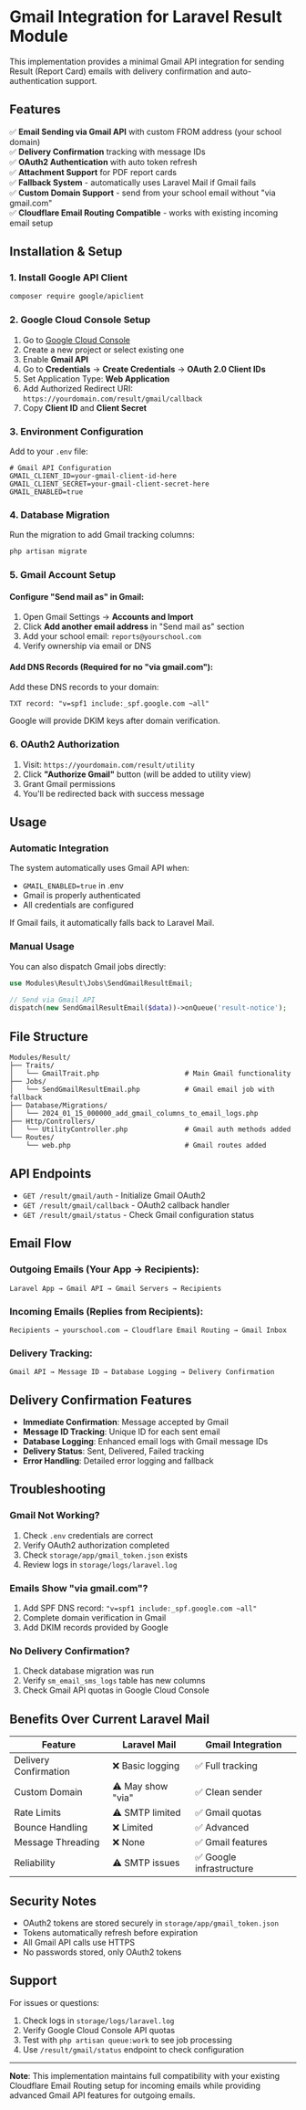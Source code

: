 # Gmail Integration for Laravel Result Module

This implementation provides a minimal Gmail API integration for sending Result (Report Card) emails with delivery confirmation and auto-authentication support.

## Features

✅ **Email Sending via Gmail API** with custom FROM address (your school domain)  
✅ **Delivery Confirmation** tracking with message IDs  
✅ **OAuth2 Authentication** with auto token refresh  
✅ **Attachment Support** for PDF report cards  
✅ **Fallback System** - automatically uses Laravel Mail if Gmail fails  
✅ **Custom Domain Support** - send from your school email without "via gmail.com"  
✅ **Cloudflare Email Routing Compatible** - works with existing incoming email setup  

## Installation & Setup

### 1. Install Google API Client

```bash
composer require google/apiclient
```

### 2. Google Cloud Console Setup

1. Go to [Google Cloud Console](https://console.cloud.google.com/)
2. Create a new project or select existing one
3. Enable **Gmail API**
4. Go to **Credentials** → **Create Credentials** → **OAuth 2.0 Client IDs**
5. Set Application Type: **Web Application**
6. Add Authorized Redirect URI: `https://yourdomain.com/result/gmail/callback`
7. Copy **Client ID** and **Client Secret**

### 3. Environment Configuration

Add to your `.env` file:

```env
# Gmail API Configuration
GMAIL_CLIENT_ID=your-gmail-client-id-here
GMAIL_CLIENT_SECRET=your-gmail-client-secret-here
GMAIL_ENABLED=true
```

### 4. Database Migration

Run the migration to add Gmail tracking columns:

```bash
php artisan migrate
```

### 5. Gmail Account Setup

#### Configure "Send mail as" in Gmail:
1. Open Gmail Settings → **Accounts and Import**
2. Click **Add another email address** in "Send mail as" section
3. Add your school email: `reports@yourschool.com`
4. Verify ownership via email or DNS

#### Add DNS Records (Required for no "via gmail.com"):
Add these DNS records to your domain:

```
TXT record: "v=spf1 include:_spf.google.com ~all"
```

Google will provide DKIM keys after domain verification.

### 6. OAuth2 Authorization

1. Visit: `https://yourdomain.com/result/utility`
2. Click **"Authorize Gmail"** button (will be added to utility view)
3. Grant Gmail permissions
4. You'll be redirected back with success message

## Usage

### Automatic Integration

The system automatically uses Gmail API when:
- `GMAIL_ENABLED=true` in .env
- Gmail is properly authenticated
- All credentials are configured

If Gmail fails, it automatically falls back to Laravel Mail.

### Manual Usage

You can also dispatch Gmail jobs directly:

```php
use Modules\Result\Jobs\SendGmailResultEmail;

// Send via Gmail API
dispatch(new SendGmailResultEmail($data))->onQueue('result-notice');
```

## File Structure

```
Modules/Result/
├── Traits/
│   └── GmailTrait.php                     # Main Gmail functionality
├── Jobs/
│   └── SendGmailResultEmail.php           # Gmail email job with fallback
├── Database/Migrations/
│   └── 2024_01_15_000000_add_gmail_columns_to_email_logs.php
├── Http/Controllers/
│   └── UtilityController.php              # Gmail auth methods added
└── Routes/
    └── web.php                            # Gmail routes added
```

## API Endpoints

- `GET /result/gmail/auth` - Initialize Gmail OAuth2
- `GET /result/gmail/callback` - OAuth2 callback handler  
- `GET /result/gmail/status` - Check Gmail configuration status

## Email Flow

### Outgoing Emails (Your App → Recipients):
```
Laravel App → Gmail API → Gmail Servers → Recipients
```

### Incoming Emails (Replies from Recipients):
```
Recipients → yourschool.com → Cloudflare Email Routing → Gmail Inbox
```

### Delivery Tracking:
```
Gmail API → Message ID → Database Logging → Delivery Confirmation
```

## Delivery Confirmation Features

- **Immediate Confirmation**: Message accepted by Gmail
- **Message ID Tracking**: Unique ID for each sent email  
- **Database Logging**: Enhanced email logs with Gmail message IDs
- **Delivery Status**: Sent, Delivered, Failed tracking
- **Error Handling**: Detailed error logging and fallback

## Troubleshooting

### Gmail Not Working?
1. Check `.env` credentials are correct
2. Verify OAuth2 authorization completed
3. Check `storage/app/gmail_token.json` exists
4. Review logs in `storage/logs/laravel.log`

### Emails Show "via gmail.com"?
1. Add SPF DNS record: `"v=spf1 include:_spf.google.com ~all"`
2. Complete domain verification in Gmail
3. Add DKIM records provided by Google

### No Delivery Confirmation?
1. Check database migration was run
2. Verify `sm_email_sms_logs` table has new columns
3. Check Gmail API quotas in Google Cloud Console

## Benefits Over Current Laravel Mail

| Feature | Laravel Mail | Gmail Integration |
|---------|-------------|-------------------|
| Delivery Confirmation | ❌ Basic logging | ✅ Full tracking |
| Custom Domain | ⚠️ May show "via" | ✅ Clean sender |
| Rate Limits | ⚠️ SMTP limited | ✅ Gmail quotas |
| Bounce Handling | ❌ Limited | ✅ Advanced |
| Message Threading | ❌ None | ✅ Gmail features |
| Reliability | ⚠️ SMTP issues | ✅ Google infrastructure |

## Security Notes

- OAuth2 tokens are stored securely in `storage/app/gmail_token.json`
- Tokens automatically refresh before expiration
- All Gmail API calls use HTTPS
- No passwords stored, only OAuth2 tokens

## Support

For issues or questions:
1. Check logs in `storage/logs/laravel.log`
2. Verify Google Cloud Console API quotas
3. Test with `php artisan queue:work` to see job processing
4. Use `/result/gmail/status` endpoint to check configuration

---

**Note**: This implementation maintains full compatibility with your existing Cloudflare Email Routing setup for incoming emails while providing advanced Gmail API features for outgoing emails.